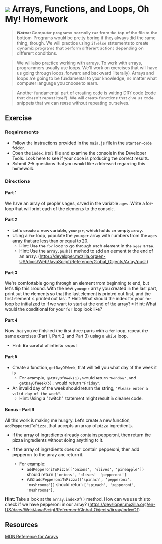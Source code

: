 # ![](https://ga-dash.s3.amazonaws.com/production/assets/logo-9f88ae6c9c3871690e33280fcf557f33.png) Arrays, Functions, and Loops, Oh My! Homework
>***Notes:*** Computer programs normally run from the top of the file to the bottom. Programs would be pretty boring if they always did the same thing, though. We will practice using `if/else` statements to create dynamic programs that perform different actions depending on different conditions.

> We will also practice working with arrays. To work with arrays, programmers usually use loops. We'll work on exercises that will have us going through loops, forward and backward (literally). Arrays and loops are going to be fundamental to your knowledge, no matter what computer language you choose to learn.

> Another fundamental part of creating code is writing DRY code (code that doesn't repeat itself). We will create functions that give us code snippets that we can reuse without repeating ourselves.

## Exercise

### Requirements
* Follow the instructions provided in the `main.js` file in the `starter-code` folder.
* Open the `index.html` file and examine the console in the Developer Tools. Look here to see if your code is producing the correct results.
* Submit 2-5 questions that you would like addressed regarding this homework.

### Directions

#### Part 1
We have an array of people's ages, saved in the variable `ages`.
	Write a for-loop that will print each of the elements to the console.

#### Part 2
* Let's create a new variable, `younger`, which holds an empty array.
* Using a `for` loop, populate the `younger` array with numbers from the `ages`
array that are less than or equal to 20.
	* Hint: Use the `for` loop to go through each element in the `ages` array.
	* Hint: Use the `array.push()` method to add an element to the end of an array.
	(https://developer.mozilla.org/en-US/docs/Web/JavaScript/Reference/Global_Objects/Array/push)

#### Part 3
We're comfortable going through an element from beginning to end, but let's flip this around. With the new `younger` array you created in the last part, print out the elements so that the last element is printed out first, and the first element is printed out last.
	* Hint: What should the index for your `for` loop be initialized to if we want to start at the end of the array?
	* Hint: What would the conditional for your `for` loop look like?

#### Part 4
Now that you've finished the first three parts with a `for` loop, repeat the same exercises (Part 1, Part 2, and Part 3) using a `while` loop.

* Hint: Be careful of infinite loops!

#### Part 5
* Create a function, `getDayOfWeek`, that will tell you what day of the week it is.
  * For example, `getDayOfWeek(1);` would return `"Monday"`, and `getDayOfWeek(5);` would return `"Friday"`.
* An invalid day of the week should return the string, `"Please enter a valid day of the week"`.
	* Hint: Using a "switch" statement might result in cleaner code.

#### Bonus - Part 6
All this work is making me hungry. Let's create a new function, `addPepperoniToPizza`, that accepts an array of pizza ingredients.

* If the array of ingredients already contains pepperoni, then return the pizza ingredients without doing anything to it.
* If the array of ingredients does not contain pepperoni, then add pepperoni to the array and return it.

	* For example:
		* `addPepperoniToPizza(['onions', 'olives', 'pineapple'])` should return `['onions', 'olives', 'pepperoni']`
		* And `addPepperoniToPizza(['spinach', 'pepperoni', 'mushrooms'])` should return `['spinach', 'pepperoni', 'mushrooms']`.

**Hint:** Take a look at the `array.indexOf()` method. How can we use this to check if we have pepperoni in our array?
	(https://developer.mozilla.org/en-US/docs/Web/JavaScript/Reference/Global_Objects/Array/indexOf)

## Resources
[MDN Reference for Arrays](https://developer.mozilla.org/en-US/docs/Web/JavaScript/Reference/Global_Objects/Array)
